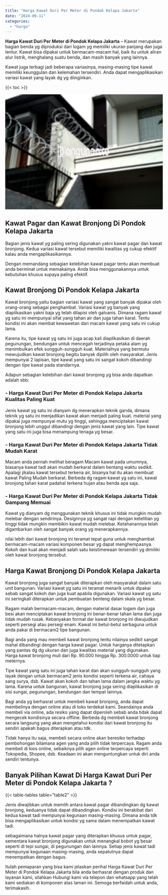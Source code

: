 ```yaml
---
title: "Harga Kawat Duri Per Meter di Pondok Kelapa Jakarta"
date: "2024-09-11"
categories: 
  - "harga"
---
```


**Harga Kawat Duri Per Meter di Pondok Kelapa Jakarta** – Kawat merupakan bagian benda yg diproduksi dari logam yg memiliki ukuran panjang dan juga lentur. Kawat bisa dipakai untuk bermacam-macam hal, baik itu untuk aliran alur listrik, menghalang suatu benda, dan masih banyak yang lainnya.

Kawat juga terbagi jadi beberapa variasinya, masing-masing tipe kawat memiliki keunggulan dan kelemahan tersendiri. Anda dapat mengaplikasikan variasi kawat yang layak dg yg diinginkan.

{{< toc >}}

![Harga Kawat Duri Per Meter di Pondok Kelapa Jakarta](/images/jual-kawat-murah29.png)

## Kawat Pagar dan Kawat Bronjong Di Pondok Kelapa Jakarta

Bagian jenis kawat yg paling sering digunakan yakni kawat pagar dan kawat bronjong. Kedua variasi kawat tersebut memiliki kwalitas yg cukup efektif kalau anda mengaplikasikannya.

Dengan memandang sebagian kelebihan kawat pagar tentu akan membuat anda berminat untuk memakainya. Anda bisa menggunakannya untuk kebutuhan khusus supaya paling efektif.

## Kawat Bronjong Di Pondok Kelapa Jakarta

Kawat bronjong yaitu bagian variasi kawat yang sangat banyak dipakai oleh orang-orang sebagai penghambat. Variasi kawat yg banyak yang diaplikasikan yakni baja yg telah dilapisi oleh galvanis. Dimana ragam kawat yg satu ini mempunyai sifat yang tahan air dan juga tahan karat. Tentu kondisi ini akan membat kewawetan dari macam kawat yang satu ini cukup lama.

Karena itu, tipe kawat yg satu ini juga acap kali diaplikasikan di daerah pegunungan, bendungan untuk mencegah terjadinya petaka alam yg menimbulkan efek sungguh-sungguh kuat. Materialnya yang bermutu mewujudkan kawat bronjong begitu banyak dipilih oleh masyarakat. Jenis mempunyai 2 lapisan, tipe kawat yang satu ini sangat kokoh dibandingi dengan tipe kawat pada standarnya.

Adapun sebagian kelebihan dari kawat bronjong yg bisa anda dapatkan adalah sbb:

### \- Harga Kawat Duri Per Meter di Pondok Kelapa Jakarta Kualitas Paling Kuat

Jenis kawat yg satu ini dianyam dg menerapkan teknik ganda, dimana teknik yg satu ini menjadikan kawat akan menjadi paling kuat. material yang dipakai juga mempunyai mutu yg tinggi, sehingga menciptakan kawat bronjong lebih unggul dibandingi dengan jenis kawat yang lain. Tipe kawat yang satu ini juga bisa menampung tenaga yg besar.

### \- Harga Kawat Duri Per Meter di Pondok Kelapa Jakarta Tidak Mudah Karat

Macam anda pernah melihat beragam Macam kawat pada umumnya, biasanya kawat tadi akan mudah berkarat dalam bentang waktu sedikit. Apalagi jikalau kawat tersebut terkena air, bisanya hal itu akan membuat kawat Paling Mudah berkarat. Berbeda dg ragam kawat yg satu ini, kawat bronjong tahan karat padahal terkena hujan atau benda apa saja.

### \- Harga Kawat Duri Per Meter di Pondok Kelapa Jakarta Tidak Gampang Memuai

Kawat yg dianyam dg menggunakan teknik khusus ini tidak mungkin mudah melebar dengan sendirinya. Designnya yg sangat rapi dengan ketelitian yg tinggi tidak mungkin membikin kawat mudah melebar. Ketahanannya telah digambarkan oleh sangat banyak orang yg menerapkannya.

nilai lebih dari kawat bronjong ini teramat tepat guna untuk menghambat bermacam-macam variasi komponen besar yg dapat menghempasnya. Kokoh dan kuat akan menjadi salah satu keistimewaan tersendiri yg dimiliki oleh kawat bronjong tersebut.

## Harga Kawat Bronjong Di Pondok Kelapa Jakarta

Kawat bronjong juga sangat banyak diterapkan oleh masyarakat dalam satu unit bangunan. Variasi kawat yg satu ini teramat menarik untuk dipakai sebab sangat kokoh dan juga kuat apabila digunakan. Variasi kawat yg satu ini seringkali diterapkan untuk pembuatan benteng dalam skala yg besar.

Ragam malah bermacam-macam, dengan material dasar logam dan juga besi akan menciptakan kawat bronjong ini benar-benar tahan lama dan juga tidak mudah rusak. Kebanyakan format dar kawat bronjong ini diwujudkan seperti persegi atau persegi enam. Kawat ini betul-betul serbaguna untuk anda pakai di bermacam2 tipe bangunan.

Bagi anda yang mau membeli kawat bronjong tentu nilainya sedikit sangat mahal dibandingi dengan harga kawat pagar. Untuk harganya ditetapkan yang pantas dg dg ukuran dan juga kwalitas material yang digunakan. Harga kawat bronjong muli dari Rp. 90.000 hingga Rp. 300.0000 untuk tiap meternya.

Tipe kawat yang satu ini juga tahan karat dan akan sungguh-sungguh yang layak dengan untuk bermacam2 jenis kondisi seperti terkena air, cahaya sang surya, dsb. Kawat akan kokoh dan tahan lama dalam jangka waktu yg lama. Karena untuk bangunan, kawat bronjong juga sering diaplikasikan di sisi sungai, pegunungan, bendungan dan tempat lainnya.

Bagi anda yg berhasrat untuk membeli kawat bronjong, anda dapat membelinya dengan online atau di toko terdekat kami. Seandainya anda membeli via online, ada resiko yang dapat diperoleh sebab anda tidak dapat mengecek kondisinya secara offline. Berbeda dg membeli kawat bronjong secara langsung yang akan mengetahui kondisi dari kawat bronjong itu sendiri apakah bagus diterapkan atau tdk.

Tidak hanya itu saja, membeli secara online akan beresiko terhadap pembohongan bilamana agen yang anda pilih tidak terpercaya. Ragam anda membeli di kios online, sebaiknya pilih agen online terpercaya seperti Tokopedia, Shopee, dsb. Keadaan ini akan menguntungkan untuk diri anda sendiri tentunya.

## Banyak Pilihan Kawat Di Harga Kawat Duri Per Meter di Pondok Kelapa Jakarta ?

{{< table-tables table="table2" >}}

Jenis diwajibkan untuk memlih antara kawat pagar dibandingkan dg kawat bronjong, keduanya tidak dapat dibandingkan. Kondisi ini berakibat dari kedua kawat tadi mempunyai kegunaan masing-masing. Dimana anda tdk bisa mengaplikasikan untuk kondisi yg sama dalam menempatkan kawat tadi.

sebagaimana halnya kawat pagar yang diterapkan khusus untuk pagar, sementara kawat bronjong digunakan untuk menangkal bobot yg besar seperti di tepi sungai, di pegunungan dan lainnya. Setiap jenis kawat tadi mempunyai kegunaan masing-masing, anda sepatutnya dapat menempatkan dengan bagus.

Itulah pemaparan yang bisa kami jelaskan perihal Harga Kawat Duri Per Meter di Pondok Kelapa Jakarta bila anda berhasrat dengan produk dan layanan kami, silahkan Hubungi kami via telepon dan whatsapp yang telah kami sediakan di komponen atas laman ini. Semoga berfaidah untuk anda, terimakasih.
